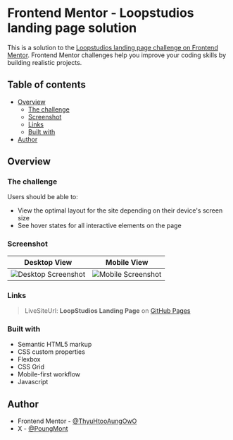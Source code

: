 # Frontend Mentor - Loopstudios landing page solution

This is a solution to the [Loopstudios landing page challenge on Frontend Mentor](https://www.frontendmentor.io/challenges/loopstudios-landing-page-N88J5Onjw). Frontend Mentor challenges help you improve your coding skills by building realistic projects.

## Table of contents

- [Overview](#overview)
  - [The challenge](#the-challenge)
  - [Screenshot](#screenshot)
  - [Links](#links)
  - [Built with](#built-with)
- [Author](#author)

## Overview

### The challenge

Users should be able to:

- View the optimal layout for the site depending on their device's screen size
- See hover states for all interactive elements on the page

### Screenshot

| Desktop View                                     | Mobile View                                    |
| ------------------------------------------------ | ---------------------------------------------- |
| ![Desktop Screenshot](./screenshots/desktop.png) | ![Mobile Screenshot](./screenshots/mobile.png) |

### Links

> LiveSiteUrl: **LoopStudios Landing Page** on [GitHub Pages](https://thyuhtooaung-dev.github.io/LoopStudios-Landing-Page/)

### Built with

- Semantic HTML5 markup
- CSS custom properties
- Flexbox
- CSS Grid
- Mobile-first workflow
- Javascript

## Author

- Frontend Mentor - [@ThyuHtooAungOwO](https://www.frontendmentor.io/profile/ThyuHtooAungOwO)
- X - [@PoungMont](https://x.com/Poung_Mont)
